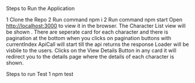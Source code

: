 Steps to Run the Application

  1  Clone the Repo
  2  Run command npm i 
  2  Run command npm start
  Open [http://localhost:3000](http://localhost:3000) to view it in the browser. The Character List view will be shown . There are seperate card for each character and there is pagination at the bottom when you clicks on pagination buttons with currentIndex ApiCall will start till the api returns the response Loader will be visbile to the users. Clicks on the View Details Button in any card it  will redirect you to the details page where the details of each character is shown.


Steps to run Test 
1 npm test
